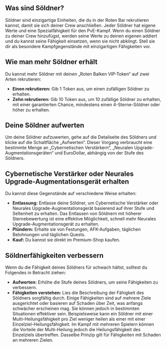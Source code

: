 ## Was sind Söldner?

Söldner sind einzigartige Einheiten, die du in der Roten Bar rekrutieren kannst, damit sie sich deiner Crew anschließen. Jeder Söldner hat eigene Werte und eine Spezialfähigkeit für den PvE-Kampf. Wenn du einen Söldner zu deiner Crew hinzufügst, werden seine Werte zu deinen eigenen addiert und du kannst seine Fähigkeit einsetzen, wenn sie nicht abklingt. Stell sie dir als besondere Kampfgegenstände mit einzigartigen Fähigkeiten vor.

## Wie man mehr Söldner erhält

Du kannst mehr Söldner mit deinen „Roten Balken VIP-Token“ auf zwei Arten rekrutieren:

- **Einen rekrutieren:** Gib 1 Token aus, um einen zufälligen Söldner zu erhalten.
- **Zehn rekrutieren:** Gib 10 Token aus, um 10 zufällige Söldner zu erhalten, mit einer garantierten Chance, mindestens einen 4-Sterne-Söldner oder höher zu erhalten.

## Deine Söldner aufwerten

Um deine Söldner aufzuwerten, gehe auf die Detailseite des Söldners und klicke auf die Schaltfläche „Aufwerten“. Dieser Vorgang verbraucht eine bestimmte Menge an „Cybernetischen Verstärkern“, „Neuralen Upgrade-Augmentationsgeräten“ und EuroDollar, abhängig von der Stufe des Söldners.

## Cybernetische Verstärker oder Neurales Upgrade-Augmentationsgerät erhalten

Du kannst diese Gegenstände auf verschiedene Weise erhalten:

- **Entlassung:** Entlasse deine Söldner, um Cybernetische Verstärker oder Neurales Upgrade-Augmentationsgerät basierend auf ihrer Stufe und Seltenheit zu erhalten. Das Entlassen von Söldnern mit höherer Sternebewertung ist eine effektive Möglichkeit, schnell mehr Neurales Upgrade-Augmentationsgerät zu erhalten.
- **Plündern:** Erhalte sie von Festungen, AFK-Aufgaben, täglichen Belohnungen und täglichen Quests.
- **Kauf:** Du kannst sie direkt im Premium-Shop kaufen.

## Söldnerfähigkeiten verbessern

Wenn du die Fähigkeit deines Söldners für schwach hältst, solltest du Folgendes in Betracht ziehen:

- **Aufwerten:** Erhöhe die Stufe deines Söldners, um seine Fähigkeiten zu verbessern.
- **Fähigkeiten verstehen:** Lies die Beschreibung der Fähigkeit des Söldners sorgfältig durch. Einige Fähigkeiten sind auf mehrere Ziele ausgerichtet oder basieren auf Schaden über Zeit, was anfangs schwächer erscheinen mag. Sie können jedoch in bestimmten Situationen effektiver sein. Beispielsweise kann ein Söldner mit einer Multi-Heilungsfähigkeit pro Ziel weniger heilen als einer mit einer Einzelziel-Heilungsfähigkeit. Im Kampf mit mehreren Spielern können die Vorteile der Multi-Heilung jedoch die Heilungsfähigkeit des Einzelziels übertreffen. Dasselbe Prinzip gilt für Fähigkeiten mit Schaden an mehreren Zielen.
